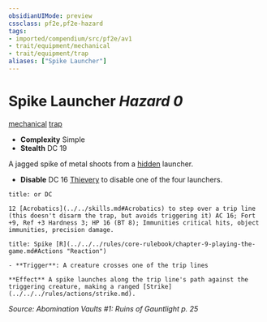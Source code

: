 ```yaml
---
obsidianUIMode: preview
cssclass: pf2e,pf2e-hazard
tags:
- imported/compendium/src/pf2e/av1
- trait/equipment/mechanical
- trait/equipment/trap
aliases: ["Spike Launcher"]
---
```

# Spike Launcher *Hazard 0*  
[mechanical](mechanical.md)  [trap](trap.md)  

- **Complexity** Simple
- **Stealth** DC 19  

A jagged spike of metal shoots from a [hidden](conditions.md#Hidden) launcher.

- **Disable** DC 16 [Thievery](../../skills.md#Thievery) to disable one of the four launchers.  
     
```ad-embed-ability
title: or DC

12 [Acrobatics](../../skills.md#Acrobatics) to step over a trip line (this doesn't disarm the trap, but avoids triggering it) AC 16; Fort +9, Ref +3 Hardness 3; HP 16 (BT 8); Immunities critical hits, object immunities, precision damage.
```
```ad-embed-ability
title: Spike [R](../../../rules/core-rulebook/chapter-9-playing-the-game.md#Actions "Reaction")

- **Trigger**: A creature crosses one of the trip lines

**Effect** A spike launches along the trip line's path against the triggering creature, making a ranged [Strike](../../../rules/actions/strike.md).
```

*Source: Abomination Vaults #1: Ruins of Gauntlight p. 25*
